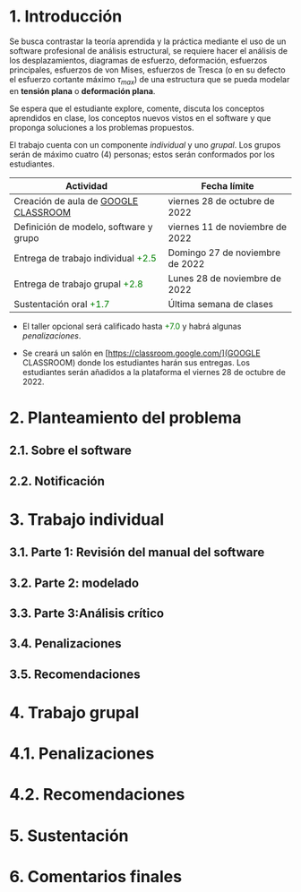 # 1. Introducción

Se busca contrastar la teoría aprendida y la práctica mediante el uso de un software profesional de análisis estructural, se requiere hacer el análisis de los desplazamientos, diagramas de esfuerzo, deformación, esfuerzos principales, esfuerzos de von Mises, esfuerzos de Tresca (o en su defecto el esfuerzo cortante máximo $\tau_{max}$) de una estructura que se pueda modelar en **tensión plana** o **deformación plana**. 

Se espera que el estudiante explore, comente, discuta los conceptos aprendidos en clase, los conceptos nuevos vistos en el software y que proponga soluciones a los problemas propuestos.

El trabajo cuenta con un componente *individual* y uno *grupal*. Los grupos serán de máximo cuatro (4) personas; estos serán conformados por los estudiantes.


| Actividad                                                             | Fecha límite                    |
| ---                                                                   | ---                             |
| Creación de aula de [GOOGLE CLASSROOM](https://classroom.google.com/) | viernes 28 de octubre de 2022   |
| Definición de modelo, software y grupo                                | viernes 11 de noviembre de 2022 |
| Entrega de trabajo individual <font color='green'>+2.5</font>         | Domingo 27 de noviembre de 2022 |
| Entrega de trabajo grupal <font color='green'>+2.8</font>             | Lunes 28 de noviembre de 2022   |
| Sustentación oral <font color='green'>+1.7</font>                     | Última semana de clases         |

* El taller opcional será calificado hasta <font color='green'>+7.0</font> y habrá algunas *penalizaciones*.

* Se creará un salón en [https://classroom.google.com/](GOOGLE CLASSROOM) donde los estudiantes harán sus entregas. Los estudiantes serán añadidos a la plataforma el viernes 28 de octubre de 2022.


# 2. Planteamiento del problema


## 2.1. Sobre el software

## 2.2. Notificación

# 3. Trabajo individual

## 3.1. Parte 1: Revisión del manual del software

## 3.2. Parte 2: modelado

## 3.3. Parte 3:Análisis crítico

## 3.4. Penalizaciones

## 3.5. Recomendaciones

# 4. Trabajo grupal

# 4.1. Penalizaciones
# 4.2. Recomendaciones

# 5. Sustentación

# 6. Comentarios finales












